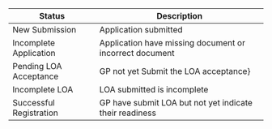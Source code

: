 | Status         | Description|
|------          | ----       |
| New Submission | Application submitted|
| Incomplete Application | Application have missing document or incorrect document|
| Pending LOA Acceptance | GP not yet Submit the LOA acceptance}
| Incomplete LOA| LOA submitted is incomplete |
| Successful Registration | GP have submit LOA but not yet indicate their readiness |
